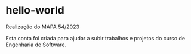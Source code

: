 # hello-world
Realização do MAPA 54/2023

Esta conta foi criada para ajudar a subir trabalhos e projetos do curso de Engenharia de Software.
